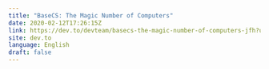 ```yaml
---
title: "BaseCS: The Magic Number of Computers"
date: 2020-02-12T17:26:15Z
link: https://dev.to/devteam/basecs-the-magic-number-of-computers-jfh?utm_medium=RSS&utm_source=news.12bit.vn
site: dev.to
language: English
draft: false
---
```

